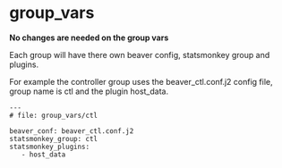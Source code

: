 # group_vars

**No changes are needed on the group vars**

Each group will have there own beaver config, statsmonkey group and plugins.

For example the controller group uses the beaver_ctl.conf.j2 config file, group name is ctl and the plugin host_data.

```
---
# file: group_vars/ctl

beaver_conf: beaver_ctl.conf.j2
statsmonkey_group: ctl
statsmonkey_plugins:
   - host_data
```